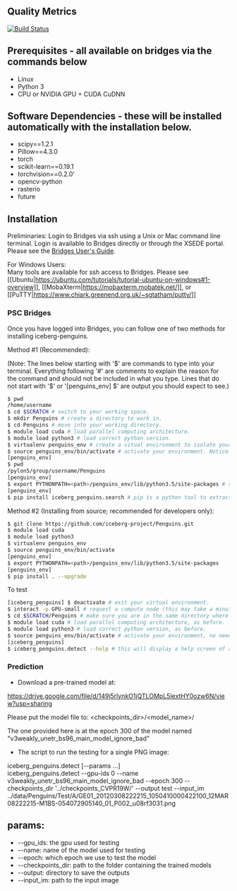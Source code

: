 ## Quality Metrics

[![Build Status](https://travis-ci.com/iceberg-project/Penguins.svg?branch=devel)](https://travis-ci.com/iceberg-project/Penguins)

## Prerequisites - all available on bridges via the commands below
- Linux
- Python 3
- CPU or NVIDIA GPU + CUDA CuDNN

## Software Dependencies - these will be installed automatically with the installation below.
- scipy==1.2.1
- Pillow==4.3.0
- torch
- scikit-learn==0.19.1
- torchvision==0.2.0'
- opencv-python
- rasterio
- future

## Installation
Preliminaries:
Login to Bridges via ssh using a Unix or Mac command line terminal.  Login is available to Bridges directly or through the XSEDE portal. Please see the <a href="https://portal.xsede.org/psc-bridges">Bridges User's Guide</a>.  

For Windows Users:  
Many tools are available for ssh access to Bridges.  Please see [[Ubuntu|https://ubuntu.com/tutorials/tutorial-ubuntu-on-windows#1-overview]], [[MobaXterm|https://mobaxterm.mobatek.net/]], or [[PuTTY|https://www.chiark.greenend.org.uk/~sgtatham/putty/]]

### PSC Bridges
Once you have logged into Bridges, you can follow one of two methods for installing iceberg-penguins.

Method #1 (Recommended):  

(Note: The lines below starting with '$' are commands to type into your terminal.  Everything following '#' are comments to explain the reason for the command and should not be included in what you type.  Lines that do not start with '$' or '[penguins_env] $' are output you should expect to see.)

```bash
$ pwd
/home/username
$ cd $SCRATCH # switch to your working space.
$ mkdir Penguins # create a directory to work in.
$ cd Penguins # move into your working directory.
$ module load cuda # load parallel computing architecture.
$ module load python3 # load correct python version.
$ virtualenv penguins_env # create a vitual environment to isolate your work from the default system.
$ source penguins_env/bin/activate # activate your environment. Notice the command line prompt changes to show your environment on the next line.
[penguins_env] 
$ pwd
/pylon5/group/username/Penguins
[penguins_env] 
$ export PYTHONPATH=<path>/penguins_env/lib/python3.5/site-packages # set a system variable to point python to your specific code. (Replace <path> with the results of pwd command above.
[penguins_env] 
$ pip install iceberg_penguins.search # pip is a python tool to extract the requested software (iceberg_penguins.search in this case) from a repository. (this may take several minutes).
```

Method #2 (Installing from source; recommended for developers only): 

```bash
$ git clone https://github.com/iceberg-project/Penguins.git
$ module load cuda
$ module load python3
$ virtualenv penguins_env
$ source penguins_env/bin/activate
[penguins_env] 
$ export PYTHONPATH=<path>/penguins_env/lib/python3.5/site-packages
[penguins_env] 
$ pip install . --upgrade
```

To test
```bash
[iceberg_penguins] $ deactivate # exit your virtual environment.
$ interact -p GPU-small # request a compute node (this may take a minute or two or more).
$ cd $SCRATCH/Penguins # make sure you are in the same directory where everything was set up before.
$ module load cuda # load parallel computing architecture, as before.
$ module load python3 # load correct python version, as before.
$ source penguins_env/bin/activate # activate your environment, no need to create a new environment because the Penguins tools are installed and isolated here.
[iceberg_penguins] 
$ iceberg_penguins.detect --help # this will display a help screen of available usage and parameters.
```

### Prediction
- Download a pre-trained model at:

https://drive.google.com/file/d/149j5rlynkO1jQTLOMpL5lextHY0ozw6N/view?usp=sharing

Please put the model file to: <checkpoints_dir>/<model_name>/

The one provided here is at the epoch 300 of the model named "v3weakly_unetr_bs96_main_model_ignore_bad"

- The script to run the testing for a single PNG image:

iceberg_penguins.detect [--params ...]  
iceberg_penguins.detect --gpu-ids 0 --name v3weakly_unetr_bs96_main_model_ignore_bad --epoch 300 --checkpoints_dir '../checkpoints_CVPR19W/' --output test --input_im ../data/Penguins/Test/A/GE01_20120308222215_1050410000422100_12MAR08222215-M1BS-054072905140_01_P002_u08rf3031.png

## params:
- --gpu_ids: the gpu used for testing
- --name: name of the model used for testing
- --epoch: which epoch we use to test the model
- --checkpoints_dir: path to the folder containing the trained models
- --output: directory to save the outputs
- --input_im: path to the input image


